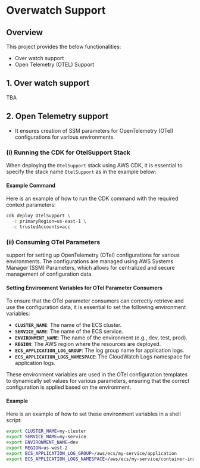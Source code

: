 # Overwatch Support

## Overview

This project provides the below functionalities:
- Over watch support
- Open Telemetry (OTEL) Support

## 1. Over watch support
TBA

## 2. Open Telemetry support
- It ensures creation of SSM parameters for OpenTelemetry (OTel) configurations for various environments.

### (i) Running the CDK for OtelSupport Stack
When deploying the `OtelSupport` stack using AWS CDK, it is essential to specify the stack name `OtelSupport` as in the example below:

#### Example Command

Here is an example of how to run the CDK command with the required context parameters:

```sh
cdk deploy OtelSupport \
  -c primaryRegion=us-east-1 \
  -c trustedAccounts=acc 
```

### (ii) Consuming OTel Parameters
support for setting up OpenTelemetry (OTel) configurations for various environments. The configurations are managed using AWS Systems Manager (SSM) Parameters, which allows for centralized and secure management of configuration data.

#### Setting Environment Variables for OTel Parameter Consumers

To ensure that the OTel parameter consumers can correctly retrieve and use the configuration data, it is essential to set the following environment variables:

- **`CLUSTER_NAME`**: The name of the ECS cluster.
- **`SERVICE_NAME`**: The name of the ECS service.
- **`ENVIRONMENT_NAME`**: The name of the environment (e.g., dev, test, prod).
- **`REGION`**: The AWS region where the resources are deployed.
- **`ECS_APPLICATION_LOG_GROUP`**: The log group name for application logs.
- **`ECS_APPLICATION_LOGS_NAMESPACE`**: The CloudWatch Logs namespace for application logs.

These environment variables are used in the OTel configuration templates to dynamically set values for various parameters, ensuring that the correct configuration is applied based on the environment.

#### Example

Here is an example of how to set these environment variables in a shell script:

```sh
export CLUSTER_NAME=my-cluster
export SERVICE_NAME=my-service
export ENVIRONMENT_NAME=dev
export REGION=us-west-2
export ECS_APPLICATION_LOG_GROUP=/aws/ecs/my-service/application
export ECS_APPLICATION_LOGS_NAMESPACE=/aws/ecs/my-service/container-insights
```
